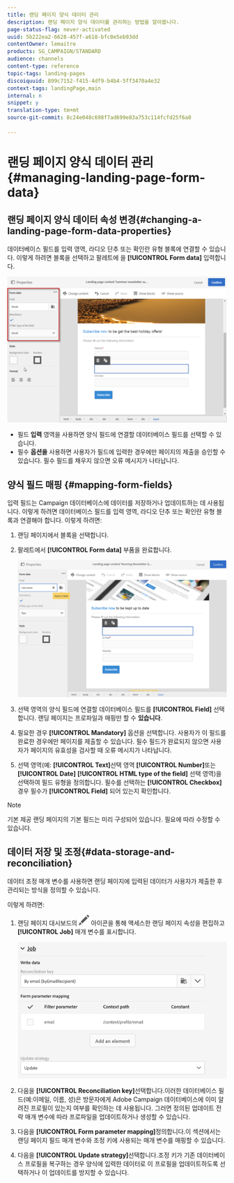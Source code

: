 ```yaml
---
title: 랜딩 페이지 양식 데이터 관리
description: 랜딩 페이지 양식 데이터를 관리하는 방법을 알아봅니다.
page-status-flag: never-activated
uuid: 5b222ea2-6628-457f-a618-bfc0e5eb93dd
contentOwner: lemaitre
products: SG_CAMPAIGN/STANDARD
audience: channels
content-type: reference
topic-tags: landing-pages
discoiquuid: 899c7152-f415-4df9-b4b4-5ff3470a4e32
context-tags: landingPage,main
internal: n
snippet: y
translation-type: tm+mt
source-git-commit: 8c24e048c698f7ad699e83a753c114fcfd25f6a0

---
```



# 랜딩 페이지 양식 데이터 관리{#managing-landing-page-form-data}

## 랜딩 페이지 양식 데이터 속성 변경{#changing-a-landing-page-form-data-properties}

데이터베이스 필드를 입력 영역, 라디오 단추 또는 확인란 유형 블록에 연결할 수 있습니다. 이렇게 하려면 블록을 선택하고 팔레트에 을 **[!UICONTROL Form data]** 입력합니다.

![](assets/delivery_content_9.png)

* 필드 **입력** 영역을 사용하면 양식 필드에 연결할 데이터베이스 필드를 선택할 수 있습니다.
* 필수 **옵션을** 사용하면 사용자가 필드에 입력한 경우에만 페이지의 제출을 승인할 수 있습니다. 필수 필드를 채우지 않으면 오류 메시지가 나타납니다.

## 양식 필드 매핑 {#mapping-form-fields}

입력 필드는 Campaign 데이터베이스에 데이터를 저장하거나 업데이트하는 데 사용됩니다. 이렇게 하려면 데이터베이스 필드를 입력 영역, 라디오 단추 또는 확인란 유형 블록과 연결해야 합니다. 이렇게 하려면:

1. 랜딩 페이지에서 블록을 선택합니다.
1. 팔레트에서 **[!UICONTROL Form data]** 부품을 완료합니다.

   ![](assets/editing_lp_content_4.png)

1. 선택 영역의 양식 필드에 연결할 데이터베이스 필드를 **[!UICONTROL Field]** 선택합니다. 랜딩 페이지는 프로파일과 매핑만 할 수 **있습니다**.

1. 필요한 경우 **[!UICONTROL Mandatory]** 옵션을 선택합니다. 사용자가 이 필드를 완료한 경우에만 페이지를 제출할 수 있습니다. 필수 필드가 완료되지 않으면 사용자가 페이지의 유효성을 검사할 때 오류 메시지가 나타납니다.

1. 선택 영역(예: **[!UICONTROL Text]**&#x200B;선택 영역 **[!UICONTROL Number]**&#x200B;또는 **[!UICONTROL Date]** **[!UICONTROL HTML type of the field]** 선택 영역)을 선택하여 필드 유형을 정의합니다.
필수를 선택하는 **[!UICONTROL Checkbox]**&#x200B;경우 필수가 **[!UICONTROL Field]** 되어 있는지 확인합니다.

>[!NOTE]
>
>기본 제공 랜딩 페이지의 기본 필드는 미리 구성되어 있습니다. 필요에 따라 수정할 수 있습니다.

## 데이터 저장 및 조정{#data-storage-and-reconciliation}

데이터 조정 매개 변수를 사용하면 랜딩 페이지에 입력된 데이터가 사용자가 제출한 후 관리되는 방식을 정의할 수 있습니다.

이렇게 하려면:

1. 랜딩 페이지 대시보드의 ![](assets/edit_darkgrey-24px.png) 아이콘을 통해 액세스한 랜딩 페이지 속성을 편집하고 **[!UICONTROL Job]** 매개 변수를 표시합니다.

   ![](assets/lp_parameters_4.png)

1. 다음을 **[!UICONTROL Reconciliation key]**&#x200B;선택합니다.이러한 데이터베이스 필드(예:이메일, 이름, 성)은 방문자에게 Adobe Campaign 데이터베이스에 이미 알려진 프로필이 있는지 여부를 확인하는 데 사용됩니다. 그러면 정의된 업데이트 전략 매개 변수에 따라 프로파일을 업데이트하거나 생성할 수 있습니다.
1. 다음을 **[!UICONTROL Form parameter mapping]**&#x200B;정의합니다.이 섹션에서는 랜딩 페이지 필드 매개 변수와 조정 키에 사용되는 매개 변수를 매핑할 수 있습니다.
1. 다음을 **[!UICONTROL Update strategy]**&#x200B;선택합니다.조정 키가 기존 데이터베이스 프로필을 복구하는 경우 양식에 입력한 데이터로 이 프로필을 업데이트하도록 선택하거나 이 업데이트를 방지할 수 있습니다.
